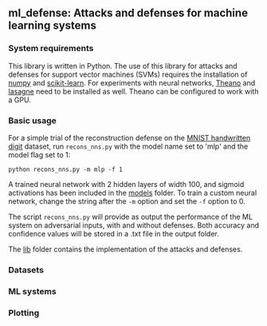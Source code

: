## ml_defense: Attacks and defenses for machine learning systems

### System requirements
This library is written in Python. The use of this library for attacks and defenses for support vector machines (SVMs) requires the installation of [numpy](http://www.numpy.org/) and [scikit-learn](http://scikit-learn.org/stable/). For experiments with neural networks, [Theano](http://deeplearning.net/software/theano/) and [lasagne](https://github.com/Lasagne/Lasagne) need to be installed as well. Theano can be configured to work with a GPU.

### Basic usage
For a simple trial of the reconstruction defense on the [MNIST handwritten digit](http://yann.lecun.com/exdb/mnist/) dataset, run `recons_nns.py` with the model name set to 'mlp' and the model flag set to 1:
```
python recons_nns.py -m mlp -f 1
```

A trained neural network with 2 hidden layers of width 100, and sigmoid activations has been included in the [models](./models) folder. To train a custom neural network, change the  string after the `-m` option and set the `-f` option to 0.

The script `recons_nns.py` will provide as output the performance of the ML system on adversarial inputs, with and without defenses. Both accuracy and confidence values will be stored in a .txt file in the output folder.

The [lib](./lib) folder contains the implementation of the attacks and defenses.

### Datasets

### ML systems

### Plotting
